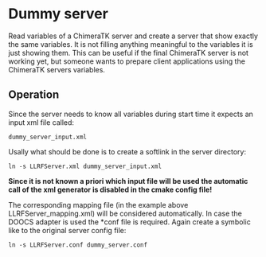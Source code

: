 # Dummy server
Read variables of a ChimeraTK server and create a server that show exactly the same variables. It is not filling anything meaningful to the variables it is just showing them. This can be useful if the final ChimeraTK server is not working yet, but someone wants to prepare client applications using the ChimeraTK servers variables.

## Operation
Since the server needs to know all variables during start time it expects an input xml file called:

```
dummy_server_input.xml
```

Usally what should be done is to create a softlink in the server directory:

```
ln -s LLRFServer.xml dummy_server_input.xml
```

**Since it is not known a priori which input file will be used the automatic call of the xml generator is disabled in the cmake config file!**

The corresponding mapping file (in the example above LLRFServer_mapping.xml) will be considered automatically.
In case the DOOCS adapter is used the *conf file is required. Again create a symbolic like to the original server config file:

```
ln -s LLRFServer.conf dummy_server.conf
```